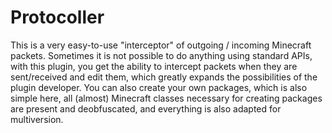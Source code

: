 # Protocoller
This is a very easy-to-use "interceptor" of outgoing / incoming Minecraft packets.
Sometimes it is not possible to do anything using standard APIs, with this plugin, you get the ability to intercept packets when they are sent/received and edit them, which greatly expands the possibilities of the plugin developer. You can also create your own packages, which is also simple here, all (almost) Minecraft classes necessary for creating packages are present and deobfuscated, and everything is also adapted for multiversion.


